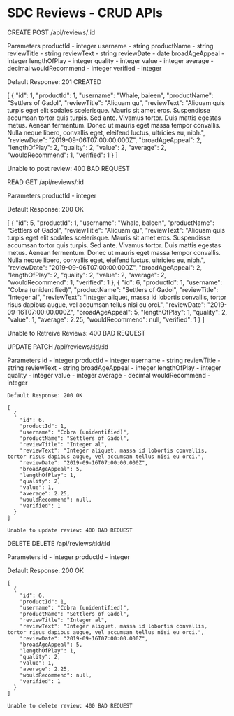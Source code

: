 # SDC Reviews - CRUD APIs

CREATE
  POST /api/reviews/:id

  Parameters
    productId - integer
    username - string
    productName - string
    reviewTitle - string
    reviewText - string
    reviewDate - date
    broadAgeAppeal - integer
    lengthOfPlay - integer
    quality - integer
    value - integer
    average - decimal
    wouldRecommend - integer
    verified - integer

  Default Response: 201 CREATED

  [
    {
      "id": 1,
      "productId": 1,
      "username": "Whale, baleen",
      "productName": "Settlers of Gadol",
      "reviewTitle": "Aliquam qu",
      "reviewText": "Aliquam quis turpis eget elit sodales scelerisque. Mauris sit amet eros. Suspendisse accumsan tortor quis turpis. Sed ante. Vivamus tortor. Duis mattis egestas metus. Aenean fermentum. Donec ut mauris eget massa tempor convallis. Nulla neque libero, convallis eget, eleifend luctus, ultricies eu, nibh.",
      "reviewDate": "2019-09-06T07:00:00.000Z",
      "broadAgeAppeal": 2,
      "lengthOfPlay": 2,
      "quality": 2,
      "value": 2,
      "average": 2,
      "wouldRecommend": 1,
      "verified": 1
    }
  ]

   Unable to post review: 400 BAD REQUEST

READ
  GET /api/reviews/:id

  Parameters
    productId - integer

  Default Response: 200 OK

  [
    {
      "id": 5,
      "productId": 1,
      "username": "Whale, baleen",
      "productName": "Settlers of Gadol",
      "reviewTitle": "Aliquam qu",
      "reviewText": "Aliquam quis turpis eget elit sodales scelerisque. Mauris sit amet eros. Suspendisse accumsan tortor quis turpis. Sed ante. Vivamus tortor. Duis mattis egestas metus. Aenean fermentum. Donec ut mauris eget massa tempor convallis. Nulla neque libero, convallis eget, eleifend luctus, ultricies eu, nibh.",
      "reviewDate": "2019-09-06T07:00:00.000Z",
      "broadAgeAppeal": 2,
      "lengthOfPlay": 2,
      "quality": 2,
      "value": 2,
      "average": 2,
      "wouldRecommend": 1,
      "verified": 1
    },
    {
      "id": 6,
      "productId": 1,
      "username": "Cobra (unidentified)",
      "productName": "Settlers of Gadol",
      "reviewTitle": "Integer al",
      "reviewText": "Integer aliquet, massa id lobortis convallis, tortor risus dapibus augue, vel accumsan tellus nisi eu orci.",
      "reviewDate": "2019-09-16T07:00:00.000Z",
      "broadAgeAppeal": 5,
      "lengthOfPlay": 1,
      "quality": 2,
      "value": 1,
      "average": 2.25,
      "wouldRecommend": null,
      "verified": 1
    }
  ]

  Unable to Retreive Reviews: 400 BAD REQUEST

UPDATE
  PATCH /api/reviews/:id/:id

  Parameters
    id - integer
    productId - integer
    username - string
    reviewTitle - string
    reviewText - string
    broadAgeAppeal - integer
    lengthOfPlay - integer
    quality - integer
    value - integer
    average - decimal
    wouldRecommend - integer

    Default Response: 200 OK

    [
      {
        "id": 6,
        "productId": 1,
        "username": "Cobra (unidentified)",
        "productName": "Settlers of Gadol",
        "reviewTitle": "Integer al",
        "reviewText": "Integer aliquet, massa id lobortis convallis, tortor risus dapibus augue, vel accumsan tellus nisi eu orci.",
        "reviewDate": "2019-09-16T07:00:00.000Z",
        "broadAgeAppeal": 5,
        "lengthOfPlay": 1,
        "quality": 2,
        "value": 1,
        "average": 2.25,
        "wouldRecommend": null,
        "verified": 1
      }
    ]

    Unable to update review: 400 BAD REQUEST

DELETE
  DELETE /api/reviews/:id/:id

  Parameters
    id - integer
    productId - integer

  Default Response: 200 OK

    [
      {
        "id": 6,
        "productId": 1,
        "username": "Cobra (unidentified)",
        "productName": "Settlers of Gadol",
        "reviewTitle": "Integer al",
        "reviewText": "Integer aliquet, massa id lobortis convallis, tortor risus dapibus augue, vel accumsan tellus nisi eu orci.",
        "reviewDate": "2019-09-16T07:00:00.000Z",
        "broadAgeAppeal": 5,
        "lengthOfPlay": 1,
        "quality": 2,
        "value": 1,
        "average": 2.25,
        "wouldRecommend": null,
        "verified": 1
      }
    ]

    Unable to delete review: 400 BAD REQUEST

